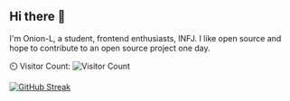 ## Hi there 👋

I'm Onion-L, a student, frontend enthusiasts, INFJ.
I like open source and hope to contribute to an open source project one day.

⏲️ Visitor Count: 
![Visitor Count](https://profile-counter.glitch.me/YourGitHubUsername/count.svg)

[![GitHub Streak](https://github-readme-streak-stats.herokuapp.com?user=Onion-L&theme=gruvbox&hide_border=true)](https://git.io/streak-stats)
